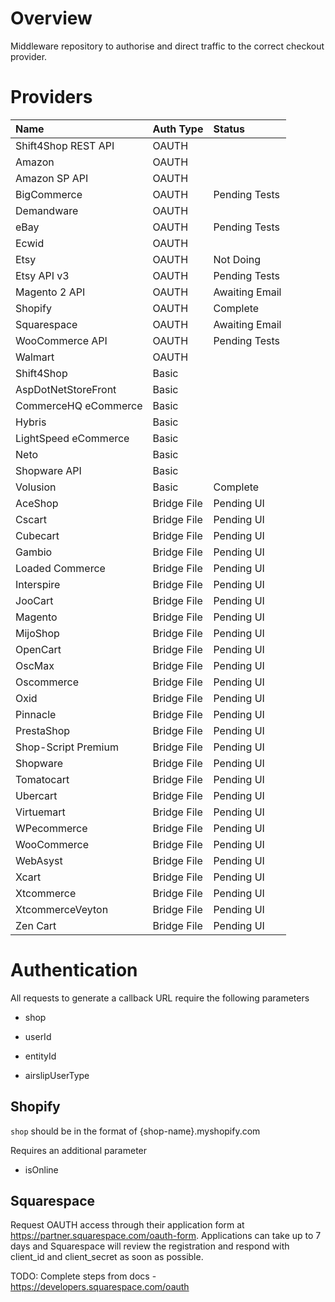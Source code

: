 # Overview

Middleware repository to authorise and direct traffic to the correct checkout provider.

# Providers

| Name | Auth Type | Status |
|:- |:- |:- |
| Shift4Shop REST API | OAUTH |
| Amazon | OAUTH |
| Amazon SP API | OAUTH |
| BigCommerce | OAUTH | Pending Tests |
| Demandware | OAUTH |
| eBay | OAUTH | Pending Tests |
| Ecwid | OAUTH |
| Etsy | OAUTH | Not Doing |
| Etsy API v3 | OAUTH | Pending Tests |
| Magento 2 API | OAUTH | Awaiting Email |
| Shopify | OAUTH | Complete |
| Squarespace | OAUTH | Awaiting Email |
| WooCommerce API | OAUTH | Pending Tests |
| Walmart | OAUTH |
| Shift4Shop | Basic |
| AspDotNetStoreFront | Basic |
| CommerceHQ eCommerce | Basic |
| Hybris | Basic |
| LightSpeed eCommerce | Basic |
| Neto | Basic |
| Shopware API | Basic |
| Volusion | Basic | Complete |
| AceShop | Bridge File | Pending UI |
| Cscart | Bridge File | Pending UI |
| Cubecart | Bridge File | Pending UI |
| Gambio | Bridge File | Pending UI |
| Loaded Commerce | Bridge File | Pending UI |
| Interspire | Bridge File | Pending UI |
| JooCart | Bridge File | Pending UI |
| Magento | Bridge File | Pending UI |
| MijoShop | Bridge File | Pending UI |
| OpenCart | Bridge File | Pending UI |
| OscMax | Bridge File | Pending UI |
| Oscommerce | Bridge File | Pending UI |
| Oxid | Bridge File | Pending UI |
| Pinnacle | Bridge File | Pending UI |
| PrestaShop | Bridge File | Pending UI |
| Shop-Script Premium | Bridge File | Pending UI |
| Shopware | Bridge File | Pending UI |
| Tomatocart | Bridge File | Pending UI |
| Ubercart | Bridge File | Pending UI |
| Virtuemart | Bridge File | Pending UI |
| WPecommerce | Bridge File | Pending UI |
| WooCommerce | Bridge File | Pending UI |
| WebAsyst | Bridge File | Pending UI |
| Xcart | Bridge File | Pending UI |
| Xtcommerce | Bridge File | Pending UI |
| XtcommerceVeyton | Bridge File | Pending UI |
| Zen Cart | Bridge File | Pending UI |

# Authentication

All requests to generate a callback URL require the following parameters

- shop

- userId

- entityId

- airslipUserType

## Shopify

`shop` should be in the format of {shop-name}.myshopify.com

Requires an additional parameter

- isOnline

## Squarespace


Request OAUTH access through their application form at https://partner.squarespace.com/oauth-form. Applications can take up to 7 days and Squarespace will review the registration and respond with client_id and client_secret as soon as possible.

TODO:
Complete steps from docs - https://developers.squarespace.com/oauth

